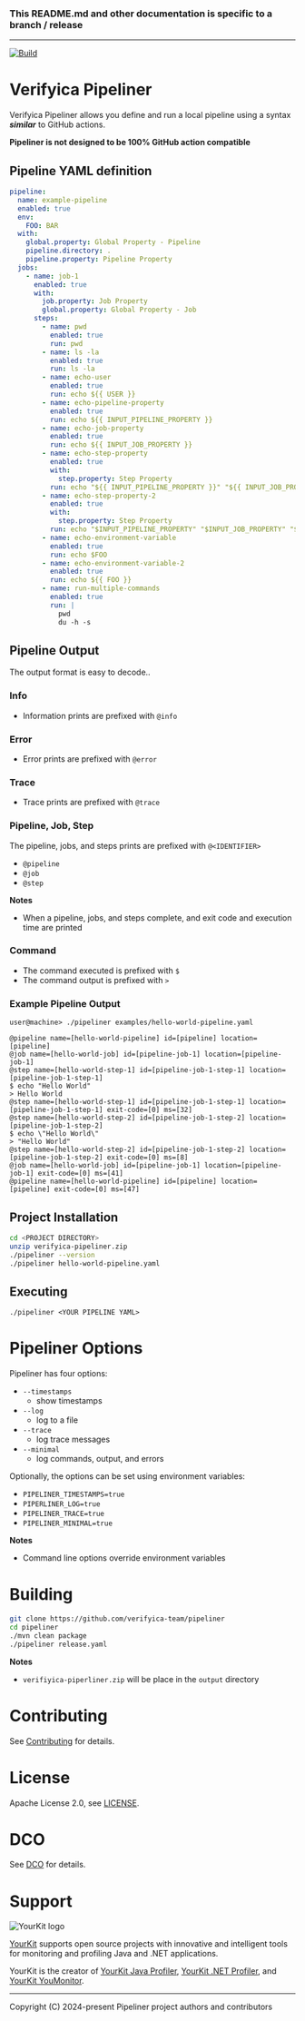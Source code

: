 ### This README.md and other documentation is specific to a branch / release

---

[![Build](https://github.com/verifyica-team/pipelines/actions/workflows/build.yaml/badge.svg)](https://github.com/verifyica-team/pipelines/actions/workflows/build.yaml)

# Verifyica Pipeliner

Verifyica Pipeliner allows you define and run a local pipeline using a syntax ***similar*** to GitHub actions.

**Pipeliner is not designed to be 100% GitHub action compatible**

## Pipeline YAML definition

```yaml
pipeline:
  name: example-pipeline
  enabled: true
  env:
    FOO: BAR
  with:
    global.property: Global Property - Pipeline
    pipeline.directory: .
    pipeline.property: Pipeline Property
  jobs:
    - name: job-1
      enabled: true
      with:
        job.property: Job Property
        global.property: Global Property - Job
      steps:
        - name: pwd
          enabled: true
          run: pwd
        - name: ls -la
          enabled: true
          run: ls -la
        - name: echo-user
          enabled: true
          run: echo ${{ USER }}
        - name: echo-pipeline-property
          enabled: true
          run: echo ${{ INPUT_PIPELINE_PROPERTY }}
        - name: echo-job-property
          enabled: true
          run: echo ${{ INPUT_JOB_PROPERTY }}
        - name: echo-step-property
          enabled: true
          with:
            step.property: Step Property
          run: echo "${{ INPUT_PIPELINE_PROPERTY }}" "${{ INPUT_JOB_PROPERTY }}" "${{ INPUT_STEP_PROPERTY }}"
        - name: echo-step-property-2
          enabled: true
          with:
            step.property: Step Property
          run: echo "$INPUT_PIPELINE_PROPERTY" "$INPUT_JOB_PROPERTY" "$INPUT_STEP_PROPERTY"
        - name: echo-environment-variable
          enabled: true
          run: echo $FOO
        - name: echo-environment-variable-2
          enabled: true
          run: echo ${{ FOO }}
        - name: run-multiple-commands
          enabled: true
          run: |
            pwd
            du -h -s
```

## Pipeline Output

The output format is easy to decode..

### Info

- Information prints are prefixed with `@info`

### Error

- Error prints are prefixed with `@error`

### Trace

- Trace prints are prefixed with `@trace`

### Pipeline, Job, Step

The pipeline, jobs, and steps prints are prefixed with `@<IDENTIFIER>`

- `@pipeline`
- `@job`
- `@step`

**Notes**

- When a pipeline, jobs, and steps complete, and exit code and execution time are printed

### Command

- The command executed is prefixed with `$ `
- The command output is prefixed with `> `

### Example Pipeline Output

```shell
user@machine> ./pipeliner examples/hello-world-pipeline.yaml
```

```shell
@pipeline name=[hello-world-pipeline] id=[pipeline] location=[pipeline]
@job name=[hello-world-job] id=[pipeline-job-1] location=[pipeline-job-1]
@step name=[hello-world-step-1] id=[pipeline-job-1-step-1] location=[pipeline-job-1-step-1]
$ echo "Hello World"
> Hello World
@step name=[hello-world-step-1] id=[pipeline-job-1-step-1] location=[pipeline-job-1-step-1] exit-code=[0] ms=[32]
@step name=[hello-world-step-2] id=[pipeline-job-1-step-2] location=[pipeline-job-1-step-2]
$ echo \"Hello World\"
> "Hello World"
@step name=[hello-world-step-2] id=[pipeline-job-1-step-2] location=[pipeline-job-1-step-2] exit-code=[0] ms=[8]
@job name=[hello-world-job] id=[pipeline-job-1] location=[pipeline-job-1] exit-code=[0] ms=[41]
@pipeline name=[hello-world-pipeline] id=[pipeline] location=[pipeline] exit-code=[0] ms=[47]

```

## Project Installation

```bash
cd <PROJECT DIRECTORY>
unzip verifyica-pipeliner.zip
./pipeliner --version
./pipeliner hello-world-pipeline.yaml
```` 

## Executing

```shell
./pipeliner <YOUR PIPELINE YAML>
```

# Pipeliner Options

Pipeliner has four options:

- `--timestamps`
  - show timestamps 
- `--log`
  - log to a file 
- `--trace`
  - log trace messages
- `--minimal`
  - log commands, output, and errors

Optionally, the options can be set using environment variables:

- `PIPELINER_TIMESTAMPS=true`
- `PIPERLINER_LOG=true`
- `PIPELINER_TRACE=true`
- `PIPELINER_MINIMAL=true`

**Notes**

- Command line options override environment variables

# Building

```bash
git clone https://github.com/verifyica-team/pipeliner
cd pipeliner
./mvn clean package
./pipeliner release.yaml
```

**Notes**

- `verifiyica-piperliner.zip` will be place in the `output` directory

# Contributing

See [Contributing](CONTRIBUTING.md) for details.

# License

Apache License 2.0, see [LICENSE](LICENSE).

# DCO

See [DCO](DCO.md) for details.

# Support

![YourKit logo](https://www.yourkit.com/images/yklogo.png)

[YourKit](https://www.yourkit.com/) supports open source projects with innovative and intelligent tools for monitoring and profiling Java and .NET applications.

YourKit is the creator of <a href="https://www.yourkit.com/java/profiler/">YourKit Java Profiler</a>,
<a href="https://www.yourkit.com/dotnet-profiler/">YourKit .NET Profiler</a>,
and <a href="https://www.yourkit.com/youmonitor/">YourKit YouMonitor</a>.


---

Copyright (C) 2024-present Pipeliner project authors and contributors